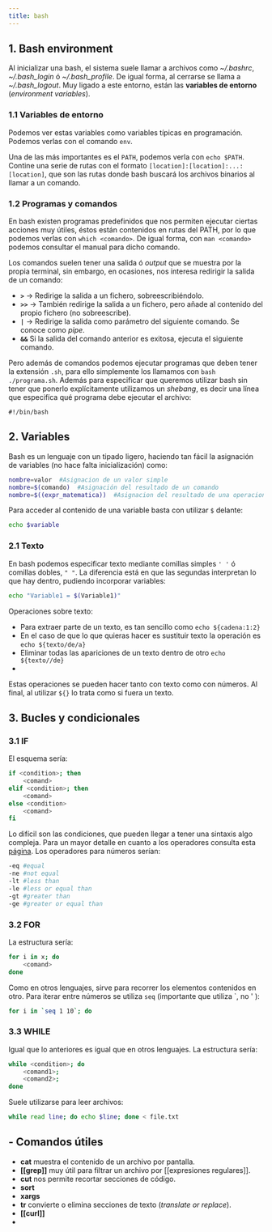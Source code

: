 ```yaml
---
title: bash
---
```


## 1. Bash environment

Al inicializar una bash, el sistema suele llamar a archivos como *~/.bashrc*, *~/.bash_login* ó *~/.bash_profile*. De igual forma, al cerrarse se llama a *~/.bash_logout*. Muy ligado a este entorno, están las **variables de entorno** (*environment variables*).

### 1.1 Variables de entorno

Podemos ver estas variables como variables típicas en programación. Podemos verlas con el comando `env`.

Una de las más importantes es el `PATH`, podemos verla con `echo $PATH`. Contine una serie de rutas con el formato `[location]:[location]:...:[location]`, que son las rutas donde bash buscará los archivos binarios al llamar a un comando.

### 1.2 Programas y comandos

En bash existen programas predefinidos que nos permiten ejecutar ciertas acciones muy útiles, éstos están contenidos en rutas del PATH, por lo que podemos verlas con `which <comando>`. De igual forma, con `man <comando>` podemos consultar el manual para dicho comando.

Los comandos suelen tener una salida ó *output* que se muestra por la propia terminal, sin embargo, en ocasiones, nos interesa redirigir la salida de un comando:

- **`>`** -> Redirige la salida a un fichero, sobreescribiéndolo.
- **`>>`** -> También redirige la salida a un fichero, pero añade al contenido del propio fichero (no sobreescribe).
- **`|`** -> Redirige la salida como parámetro del siguiente comando. Se conoce como *pipe*.
- **`&&`** Si la salida del comando anterior es exitosa, ejecuta el siguiente comando.

Pero además de comandos podemos ejecutar programas que deben tener la extensión `.sh`, para ello simplemente los llamamos con `bash ./programa.sh`. Además para especificar que queremos utilizar bash sin tener que ponerlo explícitamente utilizamos un *shebang*, es decir una línea que especifíca qué programa debe ejecutar el archivo:

```
#!/bin/bash
```


## 2. Variables

Bash es un lenguaje con un tipado ligero, haciendo tan fácil la asignación de variables (no hace falta inicialización) como:

```bash
nombre=valor  #Asignacion de un valor simple
nombre=$(comando)  #Asignación del resultado de un comando
nombre=$((expr_matematica))  #Asignacion del resultado de una operacion
```

Para acceder al contenido de una variable basta con utilizar `$` delante:

```bash
echo $variable
```

### 2.1 Texto

En bash podemos especificar texto mediante comillas simples `' '` ó comillas dobles, `" "`. La diferencia está en que las segundas interpretan lo que hay dentro, pudiendo incorporar variables:

```bash
echo "Variable1 = $(Variable1)"
```

Operaciones sobre texto:

- Para extraer parte de un texto, es tan sencillo como `echo ${cadena:1:2}`
- En el caso de que lo que quieras hacer es sustituir texto la operación es `echo ${texto/de/a}`
- Eliminar todas las apariciones de un texto dentro de otro `echo ${texto//de}`
- 
Estas operaciones se pueden hacer tanto con texto como con números. Al final, al utilizar `${}` lo trata como si fuera un texto.


## 3. Bucles y condicionales

### 3.1 IF

El esquema sería:

```bash
if <condition>; then
	<comand>
elif <condition>; then
	<comand>
else <condition>
	<comand>
fi
```

Lo difícil son las condiciones, que pueden llegar a tener una sintaxis algo compleja. Para un mayor detalle en cuanto a los operadores consulta esta [página](https://www.tldp.org/LDP/abs/html/comparison-ops.html). Los operadores para números serían:

```bash
-eq #equal
-ne #not equal
-lt #less than
-le #less or equal than
-gt #greater than
-ge #greater or equal than
```


### 3.2 FOR

La estructura sería:

```bash
for i in x; do
	<comand>
done
```

Como en otros lenguajes, sirve para recorrer los elementos contenidos en otro. Para iterar entre números se utiliza `seq` (importante que utiliza \`, no ' ):

```bash
for i in `seq 1 10`; do
```


### 3.3 WHILE

Igual que lo anteriores es igual que en otros lenguajes. La estructura sería:

```bash
while <condition>; do
	<comand1>;
	<comand2>;
done
```

Suele utilizarse para leer archivos:

```bash
while read line; do echo $line; done < file.txt
```

## - Comandos útiles

- **cat** muestra el contenido de un archivo por pantalla.  
- **[[grep]]** muy útil para filtrar un archivo por [[expresiones regulares]].
- **cut** nos permite recortar secciones de código.
- **sort**
- **xargs**
- **tr** convierte o elimina secciones de texto (*translate or replace*).
- **[[curl]]**
- 